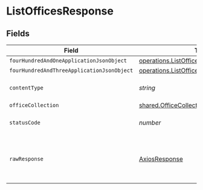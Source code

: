 # ListOfficesResponse


## Fields

| Field                                                                                                         | Type                                                                                                          | Required                                                                                                      | Description                                                                                                   |
| ------------------------------------------------------------------------------------------------------------- | ------------------------------------------------------------------------------------------------------------- | ------------------------------------------------------------------------------------------------------------- | ------------------------------------------------------------------------------------------------------------- |
| `fourHundredAndOneApplicationJsonObject`                                                                      | [operations.ListOfficesResponseBody](../../../sdk/models/operations/listofficesresponsebody.md)               | :heavy_minus_sign:                                                                                            | Unauthenticated                                                                                               |
| `fourHundredAndThreeApplicationJsonObject`                                                                    | [operations.ListOfficesOfficesResponseBody](../../../sdk/models/operations/listofficesofficesresponsebody.md) | :heavy_minus_sign:                                                                                            | Forbidden                                                                                                     |
| `contentType`                                                                                                 | *string*                                                                                                      | :heavy_check_mark:                                                                                            | HTTP response content type for this operation                                                                 |
| `officeCollection`                                                                                            | [shared.OfficeCollection](../../../sdk/models/shared/officecollection.md)                                     | :heavy_minus_sign:                                                                                            | OK                                                                                                            |
| `statusCode`                                                                                                  | *number*                                                                                                      | :heavy_check_mark:                                                                                            | HTTP response status code for this operation                                                                  |
| `rawResponse`                                                                                                 | [AxiosResponse](https://axios-http.com/docs/res_schema)                                                       | :heavy_check_mark:                                                                                            | Raw HTTP response; suitable for custom response parsing                                                       |